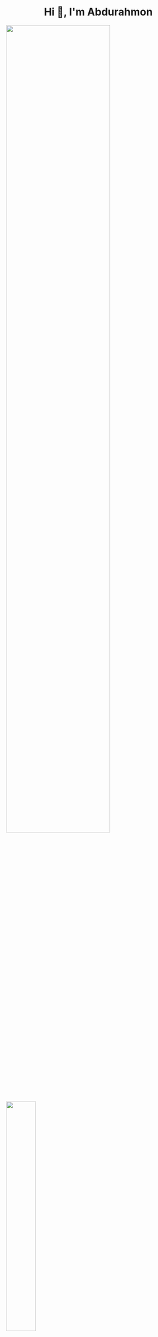 
<h1 align="center">Hi 👋, I'm Abdurahmon</h1>
<img src="https://github.com/SP-XD/SP-XD/blob/main/images/dino_rounded.gif?raw=true" href="https://github.com/SP-XD" width="75%"/><br>
<img src="https://github.com/SP-XD/SP-XD/blob/main/images/this_page_is.gif?raw=true"  width="40%"/>
    
<p><img align="center" src="https://github.com/radjabov4443/radjabov4443/blob/main/github-contribution-grid-snake.svg" alt="itsdotnet" /></p>
